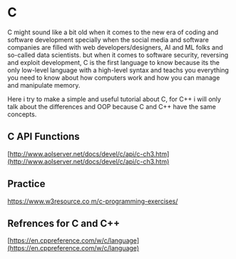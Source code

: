 # C

C might sound like a bit old when it comes to the new era of coding and software development specially when the social media and software companies are filled with web developers/designers, AI and ML folks and so-called data scientists. but when it comes to software security, reversing and exploit development, C is the first language to know because its the only low-level language with a high-level syntax and teachs you everything you need to know about how computers work and how you can manage and manipulate memory.

Here i try to make a simple and useful tutorial about C, for C++ i will only talk about the differences and OOP because C and C++ have the same concepts.



## C API Functions

[http://www.aolserver.net/docs/devel/c/api/c-ch3.htm](http://www.aolserver.net/docs/devel/c/api/c-ch3.htm)

## Practice

[https://www.w3resource.co m/c-programming-exercises/](https://www.w3resource.com/c-programming-exercises/)

## Refrences for C and C++

[https://en.cppreference.com/w/c/language](https://en.cppreference.com/w/c/language)



